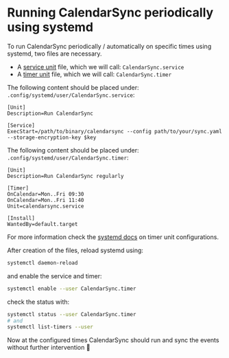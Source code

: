 # Running CalendarSync periodically using systemd

To run CalendarSync periodically / automatically on specific times using systemd, two files are necessary.

- A [service unit](https://www.freedesktop.org/software/systemd/man/systemd.service.html) file, which we will call: `CalendarSync.service`
- A [timer unit](https://www.freedesktop.org/software/systemd/man/systemd.timer.html) file, which we will call: `CalendarSync.timer`

The following content should be placed under: `.config/systemd/user/CalendarSync.service`:

```systemd
[Unit]
Description=Run CalendarSync

[Service]
ExecStart=/path/to/binary/calendarsync --config path/to/your/sync.yaml --storage-encryption-key $key
```

The following content should be placed under: `.config/systemd/user/CalendarSync.timer`:

```systemd
[Unit]
Description=Run CalendarSync regularly

[Timer]
OnCalendar=Mon..Fri 09:30
OnCalendar=Mon..Fri 11:40
Unit=calendarsync.service

[Install]
WantedBy=default.target
```

For more information check the [systemd docs](https://www.freedesktop.org/software/systemd/man/systemd.timer.html) on timer unit configurations.


After creation of the files, reload systemd using:

```bash
systemctl daemon-reload
```

and enable the service and timer:

```bash
systemctl enable --user CalendarSync.timer
```

check the status with:

```bash
systemctl status --user CalendarSync.timer
# and
systemctl list-timers --user
```

Now at the configured times CalendarSync should run and sync the events without
further intervention 🤞
